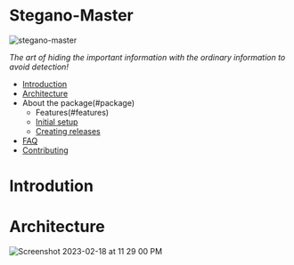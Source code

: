 # Stegano-Master

![stegano-master](https://user-images.githubusercontent.com/77115883/219879947-d524012a-63b5-47ee-9632-daad2e168e39.jpeg)


*The art of hiding the important information with the ordinary information to avoid detection!*

- [Introduction](#introduction)
- [Architecture](#architecture)
- About the package(#package)
  - Features(#features)
  - [Initial setup](#initial-setup)
  - [Creating releases](#creating-releases)
- [FAQ](#faq)
- [Contributing](#contributing)


# Introdution

# Architecture

![Screenshot 2023-02-18 at 11 29 00 PM](https://user-images.githubusercontent.com/77115883/219881271-e892fc18-7b9b-4b9c-9186-81949a7ba31a.jpg)


